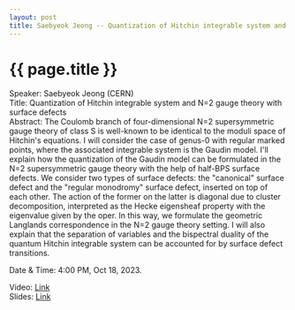 ```yaml
---
layout: post
title: Saebyeok Jeong -- Quantization of Hitchin integrable system and N=2 gauge theory with surface defects
---
```


{{ page.title }}
================

Speaker: Saebyeok Jeong (CERN)  
Title: Quantization of Hitchin integrable system and N=2 gauge theory with surface defects  
Abstract: The Coulomb branch of four-dimensional N=2 supersymmetric gauge theory of class S is well-known to be identical to the moduli space of Hitchin's equations. I will consider the case of genus-0 with regular marked points, where the associated integrable system is the Gaudin model. I'll explain how the quantization of the Gaudin model can be formulated in the N=2 supersymmetric gauge theory with the help of half-BPS surface defects. We consider two types of surface defects: the "canonical" surface defect and the "regular monodromy" surface defect, inserted on top of each other. The action of the former on the latter is diagonal due to cluster decomposition, interpreted as the Hecke eigensheaf property with the eigenvalue given by the oper. In this way, we formulate the geometric Langlands correspondence in the N=2 gauge theory setting. I will also explain that the separation of variables and the bispectral duality of the quantum Hitchin integrable system can be accounted for by surface defect transitions.   


Date & Time: 4:00 PM, Oct 18, 2023.  

Video: [Link]( )  
Slides: [Link]( )